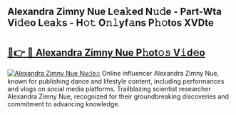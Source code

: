 ## Alexandra Zimny Nue L𝚎a𝚔ed N𝚞𝚍e - Part-Wta Vi𝚍𝚎o L𝚎a𝚔s - H𝚘𝚝 O𝚗𝚕yf𝚊ns P𝚑𝚘tos XVDte

# <h2><a href="http://kfcb02.oniu.top/?m=Alexandra+Zimny+Nue">🔗👉 🔴 Alexandra Zimny Nue P𝚑ot𝚘𝚜 V𝚒d𝚎o</a></h2>

[![Alexandra Zimny Nue Nu𝚍e𝚜](https://i.imgur.com/0qMVB7G.gif)](http://kfcb02.oniu.top/?m=Alexandra+Zimny+Nue)
Online influencer Alexandra Zimny Nue, known for publishing dance and lifestyle content, including performances and vlogs on social media platforms. Trailblazing scientist researcher Alexandra Zimny Nue, recognized for their groundbreaking discoveries and commitment to advancing knowledge.  
